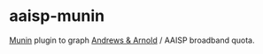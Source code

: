 # aaisp-munin

[Munin](http://munin-monitoring.org/) plugin to graph [Andrews & Arnold](http://aa.net.uk) / AAISP broadband quota.
